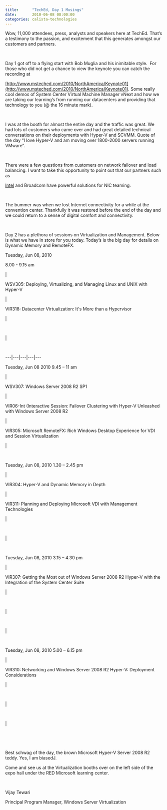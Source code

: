 ```yaml
---
title:      "TechEd, Day 1 Musings"
date:       2010-06-08 08:00:00
categories: calista-technologies
---
```

Wow, 11,000 attendees, press, analysts and speakers here at TechEd. That’s a testimony to the passion, and excitement that this generates amongst our customers and partners. 

 

Day 1 got off to a flying start with Bob Muglia and his inimitable style.  For those who did not get a chance to view the keynote you can catch the recording at 

[http://www.msteched.com/2010/NorthAmerica/Keynote01](http://www.msteched.com/2010/NorthAmerica/Keynote01). Some really cool demos of System Center Virtual Machine Manager vNext and how we are taking our learning’s from running our datacenters and providing that technology to you (@ the 16 minute mark). 

 

I was at the booth for almost the entire day and the traffic was great. We had lots of customers who came over and had great detailed technical conversations on their deployments with Hyper-V and SCVMM. Quote of the day “I love Hyper-V and am moving over 1800-2000 servers running VMware”. 

 

There were a few questions from customers on network failover and load balancing. I want to take this opportunity to point out that our partners such as 

[Intel](http://www.intel.com/support/network/sb/cs-009747.htm) and Broadcom have powerful solutions for NIC teaming. 

 

The bummer was when we lost Internet connectivity for a while at the convention center. Thankfully it was restored before the end of the day and we could return to a sense of digital comfort and connectivity. 

 

Day 2 has a plethora of sessions on Virtualization and Management. Below is what we have in store for you today. Today’s is the big day for details on Dynamic Memory and RemoteFX.

Tuesday, Jun 08, 2010 

8.00 - 9.15 am

| 

WSV305: Deploying, Virtualizing, and Managing Linux and UNIX with Hyper-V

| 

VIR318: Datacenter Virtualization: It's More than a Hypervisor

| 

 

| 

   
  
---|---|---|---|---  
  
Tuesday, Jun 08 2010 9.45 – 11 am

| 

WSV307: Windows Server 2008 R2 SP1

| 

VIR06-Int (Interactive Session: Failover Clustering with Hyper-V Unleashed with Windows Server 2008 R2

| 

VIR305: Microsoft RemoteFX: Rich Windows Desktop Experience for VDI and Session Virtualization

| 

   
  
Tuesday, Jun 08, 2010 1.30 – 2.45 pm

| 

VIR304: Hyper-V and Dynamic Memory in Depth

| 

VIR311: Planning and Deploying Microsoft VDI with Management Technologies

| 

 

| 

   
  
Tuesday, Jun 08, 2010 3.15 – 4.30 pm

| 

VIR307: Getting the Most out of Windows Server 2008 R2 Hyper-V with the Integration of the System Center Suite

| 

 

| 

 

| 

   
  
Tuesday, Jun 08, 2010 5.00 – 6.15 pm

| 

VIR310: Networking and Windows Server 2008 R2 Hyper-V: Deployment Considerations

| 

 

| 

 

| 

   
  
 

Best schwag of the day, the brown Microsoft Hyper-V Server 2008 R2 teddy. Yes, I am biasedJ. 

Come and see us at the Virtualization booths over on the left side of the expo hall under the RED Microsoft learning center. 

 

Vijay Tewari

Principal Program Manager, Windows Server Virtualization 

 
